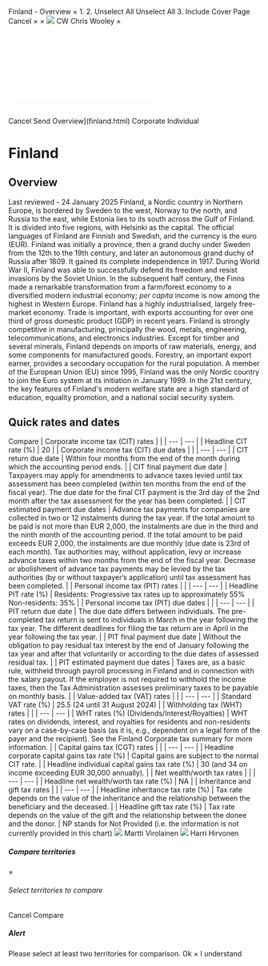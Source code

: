 Finland - Overview
×
1.
2.
Unselect All
Unselect All
3.
Include Cover Page
Cancel
×
×
![](-/media/world-wide-tax-summaries/attachments/global---chris-wooley.ashx%3Frev=ac5e5f3223b34096b1afc2a6009c7320&revision=ac5e5f32-23b3-4096-b1af-c2a6009c7320&hash=859B7ADC84DC2CBEC9760E9E6EE7DE6D0A8BFCDF)
CW
Chris Wooley
×
![](finland.html)
######
Cancel
Send
Overview](finland.html)
Corporate
Individual
# Finland
## Overview
Last reviewed - 24 January 2025
Finland, a Nordic country in Northern Europe, is bordered by Sweden to the west, Norway to the north, and Russia to the east, while Estonia lies to its south across the Gulf of Finland. It is divided into five regions, with Helsinki as the capital. The official languages of Finland are Finnish and Swedish, and the currency is the euro (EUR).
Finland was initially a province, then a grand duchy under Sweden from the 12th to the 19th century, and later an autonomous grand duchy of Russia after 1809. It gained its complete independence in 1917. During World War II, Finland was able to successfully defend its freedom and resist invasions by the Soviet Union. In the subsequent half century, the Finns made a remarkable transformation from a farm/forest economy to a diversified modern industrial economy; *per capita* income is now among the highest in Western Europe.
Finland has a highly industrialised, largely free-market economy. Trade is important, with exports accounting for over one third of gross domestic product (GDP) in recent years. Finland is strongly competitive in manufacturing, principally the wood, metals, engineering, telecommunications, and electronics industries. Except for timber and several minerals, Finland depends on imports of raw materials, energy, and some components for manufactured goods. Forestry, an important export earner, provides a secondary occupation for the rural population.
A member of the European Union (EU) since 1995, Finland was the only Nordic country to join the Euro system at its initiation in January 1999. In the 21st century, the key features of Finland's modern welfare state are a high standard of education, equality promotion, and a national social security system.
## Quick rates and dates
Compare
| Corporate income tax (CIT) rates | |
| --- | --- |
| Headline CIT rate (%) | 20 |
| Corporate income tax (CIT) due dates | |
| --- | --- |
| CIT return due date | Within four months from the end of the month during which the accounting period ends. |
| CIT final payment due date | Taxpayers may apply for amendments to advance taxes levied until tax assessment has been completed (within ten months from the end of the fiscal year).    The due date for the final CIT payment is the 3rd day of the 2nd month after the tax assessment for the year has been completed. |
| CIT estimated payment due dates | Advance tax payments for companies are collected in two or 12 instalments during the tax year. If the total amount to be paid is not more than EUR 2,000, the instalments are due in the third and the ninth month of the accounting period. If the total amount to be paid exceeds EUR 2,000, the instalments are due monthly (due date is 23rd of each month).    Tax authorities may, without application, levy or increase advance taxes within two months from the end of the fiscal year. Decrease or abolishment of advance tax payments may be levied by the tax authorities (by or without taxpayer’s application) until tax assessment has been completed. |
| Personal income tax (PIT) rates | |
| --- | --- |
| Headline PIT rate (%) | Residents: Progressive tax rates up to approximately 55%  Non-residents: 35% |
| Personal income tax (PIT) due dates | |
| --- | --- |
| PIT return due date | The due date differs between individuals. The pre-completed tax return is sent to individuals in March in the year following the tax year. The different deadlines for filing the tax return are in April in the year following the tax year. |
| PIT final payment due date | Without the obligation to pay residual tax interest by the end of January following the tax year and after that voluntarily or according to the due dates of assessed residual tax. |
| PIT estimated payment due dates | Taxes are, as a basic rule, withheld through payroll processing in Finland and in connection with the salary payout. If the employer is not required to withhold the income taxes, then the Tax Administration assesses preliminary taxes to be payable on monthly basis. |
| Value-added tax (VAT) rates | |
| --- | --- |
| Standard VAT rate (%) | 25.5 (24 until 31 August 2024) |
| Withholding tax (WHT) rates | |
| --- | --- |
| WHT rates (%) (Dividends/Interest/Royalties) | WHT rates on dividends, interest, and royalties for residents and non-residents vary on a case-by-case basis (as it is, e.g., dependent on a legal form of the payer and the recipient). See the Finland Corporate tax summary for more information. |
| Capital gains tax (CGT) rates | |
| --- | --- |
| Headline corporate capital gains tax rate (%) | Capital gains are subject to the normal CIT rate. |
| Headline individual capital gains tax rate (%) | 30 (and 34 on income exceeding EUR 30,000 annually). |
| Net wealth/worth tax rates | |
| --- | --- |
| Headline net wealth/worth tax rate (%) | NA |
| Inheritance and gift tax rates | |
| --- | --- |
| Headline inheritance tax rate (%) | Tax rate depends on the value of the inheritance and the relationship between the beneficiary and the deceased. |
| Headline gift tax rate (%) | Tax rate depends on the value of the gift and the relationship between the donee and the donor. |
NP stands for Not Provided (i.e. the information is not currently provided in this chart)
![](-/media/world-wide-tax-summaries/attachments/finland---martti-virolainen.ashx%3Frev=dbce1a2158a5437bb2ce488a55bcea65&revision=dbce1a21-58a5-437b-b2ce-488a55bcea65&hash=E9183B3AADB3641FAC05211716B55597818C0748)
Martti Virolainen
![](-/media/world-wide-tax-summaries/finlandharri-olavi-hirvonenfinland--harri-hirvonenjpg20220503110045670.ashx%3Frev=ab83c7c443bd41a89097dfc88469404f&revision=ab83c7c4-43bd-41a8-9097-dfc88469404f&hash=B55B2446B2954B62914D8EB096E30D0803079720)
Harri Hirvonen
##### Compare territories
×
###### Select territories to compare
#####
Cancel
Compare
##### Alert
Please select at least two territories for comparison.
Ok
×
I understand